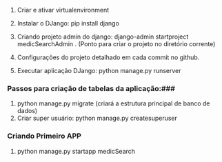 1. Criar e ativar virtualenvironment 
2. Instalar o DJango: pip install django
3. Criando projeto admin do django: django-admin startproject medicSearchAdmin . (Ponto  para criar o projeto no diretório corrente)

4. Configurações do projeto detalhado em cada commit no github.
5. Executar aplicação DJango: python manage.py runserver

### Passos para criação de tabelas da aplicação:###
1. python manage.py migrate (criará a estrutura principal de banco de dados)
2. Criar super usuário: python manage.py createsuperuser

### Criando Primeiro APP
1. python manage.py startapp medicSearch

